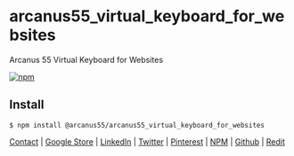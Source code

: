 # arcanus55_virtual_keyboard_for_websites
Arcanus 55 Virtual Keyboard for Websites

[![npm](https://img.shields.io/npm/v/npm.svg?style=popout)](https://www.npmjs.com/~arcanus55)

## Install

```
$ npm install @arcanus55/arcanus55_virtual_keyboard_for_websites
```

[Contact](https://www.arcanus55.com/) | 
[Google Store](https://chrome.google.com/webstore/detail/arcanus-55-on-screen-virt/mihhlebmndngilcmhkcedaldhpmcapic) | 
[LinkedIn](https://www.linkedin.com/company/arcanus-55/) | 
[Twitter](https://twitter.com/arcanus_55) | 
[Pinterest](https://www.pinterest.com/arcanus55/) | 
[NPM](https://www.npmjs.com/~arcanus55) | 
[Github](https://github.com/arcanus55) | 
[Redit](https://www.reddit.com/user/arcanus55)
